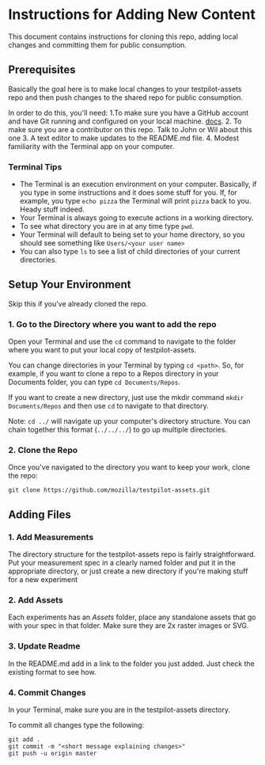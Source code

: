 # Instructions for Adding New Content

This document contains instructions for cloning this repo, adding local changes and committing them for public consumption.

## Prerequisites

Basically the goal here is to make local changes to your testpilot-assets repo and then push changes to the shared repo for public consumption.

In order to do this, you'll need:
1.To make sure you have a GitHub account and have Git running and configured on your local machine. [docs](https://help.github.com/articles/set-up-git/).
2. To make sure you are a contributor on this repo. Talk to John or Wil about this one
3. A text editor to make updates to the README.md file.
4. Modest familiarity with the Terminal app on your computer.

### Terminal Tips

* The Terminal is an execution environment on your computer. Basically, if you type in some instructions and it does some stuff for you. If, for example, you type `echo pizza` the Terminal will print `pizza` back to you. Heady stuff indeed.
* Your Terminal is always going to execute actions in a working directory.
* To see what directory you are in at any time type `pwd`.
* Your Terminal will default to being set to your home directory, so you should see something like `Users/<your user name>`
* You can also type `ls` to see a list of child directories of your current directories.

## Setup Your Environment

Skip this if you've already cloned the repo.

### 1. Go to the Directory where you want to add the repo

Open your Terminal and use the `cd` command to navigate to the folder where you want to put your local copy of testpilot-assets.

You can change directories in your Terminal by typing `cd <path>`. So, for example, if you want to clone a repo to a Repos directory in your Documents folder, you can type `cd Documents/Repos`.

If you want to create a new directory, just use the mkdir command `mkdir Documents/Repos` and then use `cd` to navigate to that directory.

Note: `cd ../` will navigate up your computer's directory structure. You can chain together this format (`../../../`) to go up multiple directories.

### 2. Clone the Repo

Once you've navigated to the directory you want to keep your work, clone the repo:

`git clone https://github.com/mozilla/testpilot-assets.git`

## Adding Files

### 1. Add Measurements

The directory structure for the testpilot-assets repo is fairly straightforward. Put your measurement spec in a clearly named folder and put it in the appropriate directory, or just create a new directory if you're making stuff for a new experiment

### 2. Add Assets

Each experiments has an *Assets* folder, place any standalone assets that go with your spec in that folder. Make sure they are 2x raster images or SVG.

### 3. Update Readme

In the README.md add in a link to the folder you just added. Just check the existing format to see how.

### 4. Commit Changes

In your Terminal, make sure you are in the testpilot-assets directory.

To commit all changes type the following:

```
git add .
git commit -m "<short message explaining changes>"
git push -u origin master
```